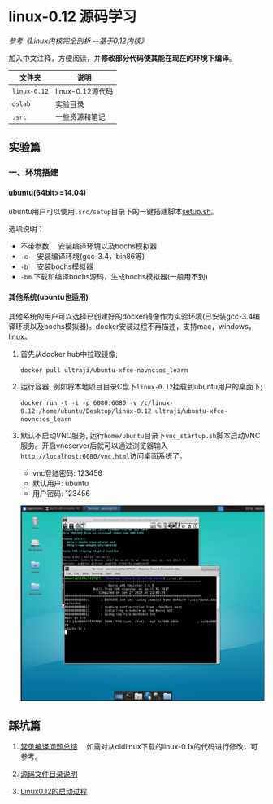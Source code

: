 # linux-0.12 源码学习

*参考《Linux内核完全剖析 --基于0.12内核》*

加入中文注释，方便阅读，并**修改部分代码使其能在现在的环境下编译**。

| 文件夹        | 说明                  |
| ------------ | -------------------- |
| `linux-0.12` | linux-0.12源代码      |
| `oslab`      | 实验目录              |
| `.src`       | 一些资源和笔记         |

## 实验篇

### 一、环境搭建

#### ubuntu(64bit>=14.04)

ubuntu用户可以使用`.src/setup`目录下的一键搭建脚本[setup.sh](.src/setup/setup.sh)。

选项说明：

- 不带参数 &emsp;安装编译环境以及bochs模拟器
- `-e` &emsp;安装编译环境(gcc-3.4，bin86等)
- `-b` &emsp;安装bochs模拟器
- `-bm` 下载和编译bochs源码，生成bochs模拟器(一般用不到)

#### 其他系统(ubuntu也适用)

其他系统的用户可以选择已创建好的docker镜像作为实验环境(已安装gcc-3.4编译环境以及bochs模拟器)。docker安装过程不再描述，支持mac，windows，linux。

1. 首先从docker hub中拉取镜像;

    ```shell
    docker pull ultraji/ubuntu-xfce-novnc:os_learn 
    ```

2. 运行容器, 例如将本地项目目录C盘下`linux-0.12`挂载到ubuntu用户的桌面下; 

    ```shell
    docker run -t -i -p 6080:6080 -v /c/linux-0.12:/home/ubuntu/Desktop/linux-0.12 ultraji/ubuntu-xfce-novnc:os_learn
    ```

3. 默认不启动VNC服务, 运行`home/ubuntu`目录下`vnc_startup.sh`脚本启动VNC服务。开启vncserver后就可以通过浏览器输入```http://localhost:6080/vnc.html```访问桌面系统了。

    - vnc登陆密码: 123456
    - 默认用户: ubuntu
    - 用户密码: 123456

    ![docker](.src/pic/docker.png)

## 踩坑篇

1. [常见编译问题总结](.src/notes/编译源码的问题记录.md) &emsp;如需对从oldlinux下载的linux-0.1x的代码进行修改，可参考。

2. [源码文件目录说明](.src/notes/源码文件目录说明.md)

3. [Linux0.12的启动过程](.src/notes/Linux0.12的启动过程.md)
